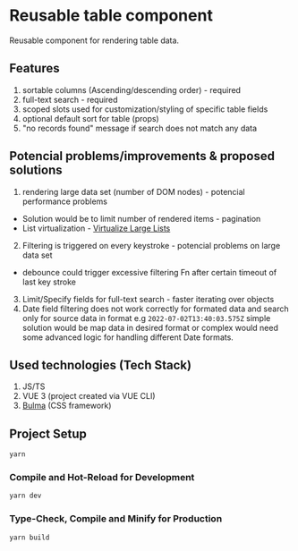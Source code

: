 # Reusable table component

Reusable component for rendering table data.

## Features

1. sortable columns (Ascending/descending order) - required
2. full-text search - required
3. scoped slots used for customization/styling of specific table fields
4. optional default sort for table (props)
5. "no records found" message if search does not match any data

## Potencial problems/improvements & proposed solutions
1. rendering large data set (number of DOM nodes) - potencial performance problems
  - Solution would be to limit number of rendered items - pagination
  - List virtualization - [Virtualize Large Lists](https://vuejs.org/guide/best-practices/performance.html#virtualize-large-lists)
2. Filtering is triggered on every keystroke - potencial problems on large data set
  - debounce could trigger excessive filtering Fn after certain timeout of last key stroke
3. Limit/Specify fields for full-text search - faster iterating over objects
4. Date field filtering does not work correctly for formated data and search only for source data in format e.g `2022-07-02T13:40:03.575Z` simple solution would be map data in desired format or complex would need some advanced logic for handling different Date formats.

## Used technologies (Tech Stack)

1. JS/TS
2. VUE 3 (project created via VUE CLI)
3. [Bulma](https://bulma.io/) (CSS framework) 

## Project Setup

```sh
yarn
```

### Compile and Hot-Reload for Development

```sh
yarn dev
```

### Type-Check, Compile and Minify for Production

```sh
yarn build
```
